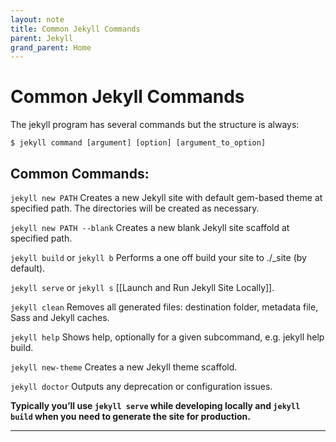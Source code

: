 ```yaml
---
layout: note
title: Common Jekyll Commands
parent: Jekyll
grand_parent: Home
---
```


# Common Jekyll Commands

The jekyll program has several commands but the structure is always:

```shell
$ jekyll command [argument] [option] [argument_to_option]
```

## Common Commands:

`jekyll new PATH` Creates a new Jekyll site with default gem-based theme at specified path. The directories will be created as necessary.

`jekyll new PATH --blank` Creates a new blank Jekyll site scaffold at specified path.

`jekyll build` or `jekyll b` Performs a one off build your site to ./\_site (by default).

`jekyll serve` or `jekyll s` [[Launch and Run Jekyll Site Locally]].

`jekyll clean` Removes all generated files: destination folder, metadata file, Sass and Jekyll caches.

`jekyll help` Shows help, optionally for a given subcommand, e.g. jekyll help build.

`jekyll new-theme` Creates a new Jekyll theme scaffold.

`jekyll doctor` Outputs any deprecation or configuration issues.

**Typically you’ll use `jekyll serve` while developing locally and `jekyll build` when you need to generate the site for production.**

---
